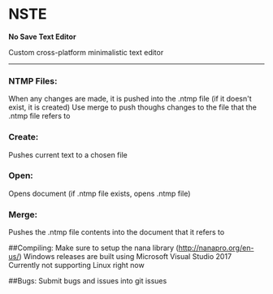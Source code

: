# NSTE
**No Save Text Editor**

Custom cross-platform minimalistic text editor
<hr>

### NTMP Files:
When any changes are made, it is pushed into the .ntmp file (if it doesn't exist, it is created)
Use merge to push thoughs changes to the file that the .ntmp file refers to

### Create:
Pushes current text to a chosen file

### Open:
Opens document (if .ntmp file exists, opens .ntmp file)

### Merge:
Pushes the .ntmp file contents into the document that it refers to


##Compiling:
Make sure to setup the nana library (http://nanapro.org/en-us/)
Windows releases are built using Microsoft Visual Studio 2017
Currently not supporting Linux right now

##Bugs:
Submit bugs and issues into git issues
